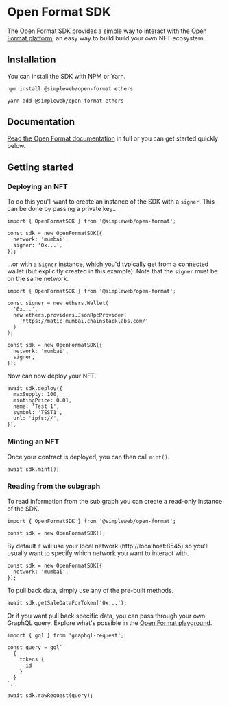 # Open Format SDK

The Open Format SDK provides a simple way to interact with the [Open Format platform](https://openformat.simpleweb.co.uk/), an easy way to build build your own NFT ecosystem.

## Installation

You can install the SDK with NPM or Yarn.

```shell
npm install @simpleweb/open-format ethers
```

```shell
yarn add @simpleweb/open-format ethers
```

## Documentation

[Read the Open Format documentation](https://docs.openformat.simpleweb.co.uk/) in full or you can get started quickly below.

## Getting started

### Deploying an NFT

To do this you'll want to create an instance of the SDK with a `signer`. This can be done by passing a private key...

```tsx
import { OpenFormatSDK } from '@simpleweb/open-format';

const sdk = new OpenFormatSDK({
  network: 'mumbai',
  signer: '0x...',
});
```

...or with a `Signer` instance, which you'd typically get from a connected wallet (but explicitly created in this example). Note that the `signer` must be on the same network.

```tsx
import { OpenFormatSDK } from '@simpleweb/open-format';

const signer = new ethers.Wallet(
  '0x...',
  new ethers.providers.JsonRpcProvider(
    'https://matic-mumbai.chainstacklabs.com/'
  )
);

const sdk = new OpenFormatSDK({
  network: 'mumbai',
  signer,
});
```

Now can now deploy your NFT.

```tsx
await sdk.deploy({
  maxSupply: 100,
  mintingPrice: 0.01,
  name: 'Test 1',
  symbol: 'TEST1',
  url: 'ipfs://',
});
```

### Minting an NFT

Once your contract is deployed, you can then call `mint()`.

```tsx
await sdk.mint();
```

### Reading from the subgraph

To read information from the sub graph you can create a read-only instance of the SDK.

```tsx
import { OpenFormatSDK } from '@simpleweb/open-format';

const sdk = new OpenFormatSDK();
```

By default it will use your local network (http://localhost:8545) so you'll usually want to specify which network you want to interact with.

```tsx
const sdk = new OpenFormatSDK({
  network: 'mumbai',
});
```

To pull back data, simply use any of the pre-built methods.

```tsx
await sdk.getSaleDataForToken('0x...');
```

Or if you want pull back specific data, you can pass through your own GraphQL query. Explore what's possible in the [Open Format playground](https://api.thegraph.com/subgraphs/name/simpleweb/open-format/graphql).

```tsx
import { gql } from 'graphql-request';

const query = gql`
  {
    tokens {
      id
    }
  }
`;

await sdk.rawRequest(query);
```
